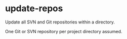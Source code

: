 update-repos
============

Update all SVN and Git repositories within a directory.

One Git or SVN repository per project directory assumed.